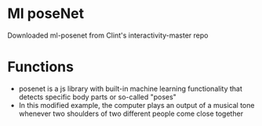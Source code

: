 # MI poseNet
Downloaded ml-posenet from Clint's interactivity-master repo 

# Functions
- posenet is a js library with built-in machine learning functionality that detects specific body parts or so-called "poses" 
- In this modified example, the computer plays an output of a musical tone whenever two shoulders of two different people come close together

